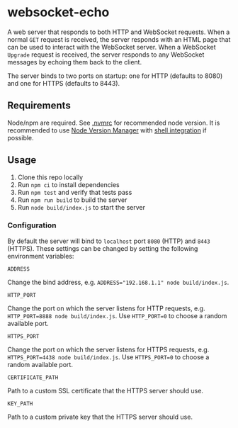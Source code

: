 # websocket-echo

A web server that responds to both HTTP and WebSocket requests. When a normal `GET` request is received, the server
responds with an HTML page that can be used to interact with the WebSocket server. When a WebSocket `Upgrade` request is
received, the server responds to any WebSocket messages by echoing them back to the client.

The server binds to two ports on startup: one for HTTP (defaults to 8080) and one for HTTPS (defaults to 8443).

## Requirements

Node/npm are required. See [.nvmrc](.nvmrc) for recommended node version. It is recommended to use
[Node Version Manager](https://github.com/nvm-sh/nvm) with
[shell integration](https://github.com/nvm-sh/nvm#deeper-shell-integration) if possible.

## Usage

1. Clone this repo locally
1. Run `npm ci` to install dependencies
1. Run `npm test` and verify that tests pass
1. Run `npm run build` to build the server
1. Run `node build/index.js` to start the server

### Configuration

By default the server will bind to `localhost` port `8080` (HTTP) and `8443` (HTTPS). These settings can be changed by
setting the following environment variables:

`ADDRESS`

Change the bind address, e.g. `ADDRESS="192.168.1.1" node build/index.js`.

`HTTP_PORT`

Change the port on which the server listens for HTTP requests, e.g. `HTTP_PORT=8888 node build/index.js`. Use
`HTTP_PORT=0` to choose a random available port.

`HTTPS_PORT`

Change the port on which the server listens for HTTPS requests, e.g. `HTTPS_PORT=4438 node build/index.js`. Use
`HTTPS_PORT=0` to choose a random available port.

`CERTIFICATE_PATH`

Path to a custom SSL certificate that the HTTPS server should use.

`KEY_PATH`

Path to a custom private key that the HTTPS server should use.
